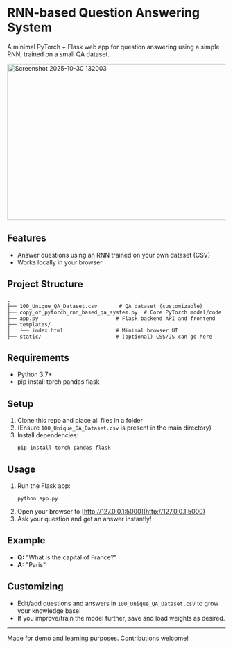 # RNN-based Question Answering System

A minimal PyTorch + Flask web app for question answering using a simple RNN, trained on a small QA dataset.

<img width="1050" height="360" alt="Screenshot 2025-10-30 132003" src="https://github.com/user-attachments/assets/45649e50-2d01-4bbf-bf75-97867552aa09" />

## Features
- Answer questions using an RNN trained on your own dataset (CSV)
- Works locally in your browser

## Project Structure
```
.
├── 100_Unique_QA_Dataset.csv       # QA dataset (customizable)
├── copy_of_pytorch_rnn_based_qa_system.py  # Core PyTorch model/code
├── app.py                         # Flask backend API and frontend
├── templates/
│   └── index.html                 # Minimal browser UI
├── static/                        # (optional) CSS/JS can go here
```

## Requirements
- Python 3.7+
- pip install torch pandas flask

## Setup
1. Clone this repo and place all files in a folder
2. (Ensure `100_Unique_QA_Dataset.csv` is present in the main directory)
3. Install dependencies:
    ```
    pip install torch pandas flask
    ```

## Usage
1. Run the Flask app:
    ```
    python app.py
    ```
2. Open your browser to [http://127.0.0.1:5000](http://127.0.0.1:5000)
3. Ask your question and get an answer instantly!

## Example
- **Q:** "What is the capital of France?"
- **A:** "Paris"

## Customizing
- Edit/add questions and answers in `100_Unique_QA_Dataset.csv` to grow your knowledge base!
- If you improve/train the model further, save and load weights as desired.

---

Made for demo and learning purposes. Contributions welcome!
